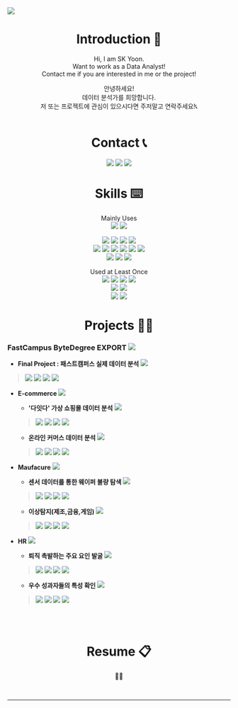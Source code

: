 
<!-- 헤더 -->
<img src="https://capsule-render.vercel.app/api?type=rect&height=300&color=gradient&text=Welcome!&textBg=false&animation=fadeIn&desc=SK.Yoon's%20GitHub&fontSize=100&descAlignY=25" />

<div align=center>


<!--소개-->
# **Introduction :raised_hands:**
Hi, I am SK Yoon.   
Want to work as a Data Analyst!   
Contact me if you are interested in me or the project!   

안녕하세요!   
데이터 분석가를 희망합니다.   
저 또는 프로젝트에 관심이 있으시다면 주저말고 연락주세요!📞<br/><br/>

<!--소개-->
# **Contact 📞**
<a href="mailto:skyoon7899@gmail.com" target="_blank"><img src="https://img.shields.io/badge/Gmail-EA4335?style=flat&logo=gmail&logoColor=white"/></a>
<a href="http://bit.ly/skyoon7899k" target="_blank"><img src="https://img.shields.io/badge/Notion-000000?style=flat&logo=notion&logoColor=white"/></a>
<a href="https://www.linkedin.com/in/skyoon7899" target="_blank"><img src="https://img.shields.io/badge/LinkedIn-0A66C2?style=flat&logo=linkedin&logoColor=white"/></a>
<br/>

<!--스킬-->
 # **Skills :keyboard:**
 Mainly Uses   
<img src="https://img.shields.io/badge/Python-3776AB?style=flat&logo=python&logoColor=white"/>
<img src="https://img.shields.io/badge/MySQL-4479A1?style=flat&logo=mysql&logoColor=white"/>
<br/>


<img src="https://img.shields.io/badge/numpy-013243?style=flat&logo=numpy&logoColor=white"/>
<img src="https://img.shields.io/badge/Pandas-150458?style=flat&logo=pandas&logoColor=white"/>
<img src="https://img.shields.io/badge/Scikitlearn-F7931E?style=flat&logo=scikitlearn&logoColor=white"/>
<img src="https://img.shields.io/badge/Streamlit-FF4B4B?style=flat&logo=streamlit&logoColor=white"/>
<br/>


<img src="https://img.shields.io/badge/VisualStudioCode-007ACC?style=flat&logo=visualstudiocode&logoColor=white"/>
<img src="https://img.shields.io/badge/Jupyter-F37626?style=flat&logo=jupyter&logoColor=white"/>
<img src="https://img.shields.io/badge/GoogleColab-F9AB00?style=flat&logo=googlecolab&logoColor=white"/>
<img src="https://img.shields.io/badge/DBeaver-382923?style=flat&logo=dbeaver&logoColor=white"/>
<img src="https://img.shields.io/badge/GitHub-181717?style=flat&logo=github&logoColor=white"/>
<img src="https://img.shields.io/badge/Slack-4A154B?style=flat&logo=slack&logoColor=white"/>
<br/>


<img src="https://img.shields.io/badge/MicrosoftExcel-217346?style=flat&logo=microsoftexcel&logoColor=white"/>
<img src="https://img.shields.io/badge/MicrosoftPowerPoint-B7472A?style=flat&logo=microsoftpowerpoint&logoColor=white"/>
<img src="https://img.shields.io/badge/Tableau-E97627?style=flat&logo=tableau&logoColor=white"/>
<br/>

Used at Least Once   
<img src="https://img.shields.io/badge/c-A8B9CC?style=flat&logo=c&logoColor=white"/>
<img src="https://img.shields.io/badge/Oracle-F80000?style=flat&logo=oracle&logoColor=white"/>
<img src="https://img.shields.io/badge/Markdown-000000?style=flat&logo=markdown&logoColor=white"/>
<img src="https://img.shields.io/badge/Git-F05032?style=flat&logo=git&logoColor=white"/>
<br/>
<img src="https://img.shields.io/badge/Pytorch-EE4C2C?style=flat&logo=pytorch&logoColor=white"/>
<img src="https://img.shields.io/badge/Tensorflow-FF6F00?style=flat&logo=tensorflow&logoColor=white"/>
<br/>
<img src="https://img.shields.io/badge/Anaconda-44A833?style=flat&logo=anaconda&logoColor=white"/>
<img src="https://img.shields.io/badge/Docker-2496ED?style=flat&logo=docker&logoColor=white"/>
<br/>



<!--프로젝트-->
 # **Projects 🧑‍💻**
</div>

### **FastCampus ByteDegree EXPORT** <a href="https://github.com/SKYoooon/EXPORT/tree/main" target="_blank"><img src="https://img.shields.io/badge/Link"/></a>


- **Final Project : 패스트캠퍼스 실제 데이터 분석** <a href="https://github.com/SKYoooon/EXPORT/tree/main/Final" target="_blank"><img src="https://img.shields.io/badge/Link"/></a>   
><img src="https://img.shields.io/badge/Python-3776AB?style=flat&logo=python&logoColor=white"/>
><img src="https://img.shields.io/badge/MySQL-4479A1?style=flat&logo=mysql&logoColor=white"/>
><img src="https://img.shields.io/badge/MicrosoftExcel-217346?style=flat&logo=microsoftexcel&logoColor=white"/>
><img src="https://img.shields.io/badge/Tableau-E97627?style=flat&logo=tableau&logoColor=white"/>


- **E-commerce** <a href="https://github.com/SKYoooon/EXPORT/tree/main/Ecommerce" target="_blank"><img src="https://img.shields.io/badge/Link"/></a>

    - **'다잇다' 가상 쇼핑몰 데이터 분석** <a href="https://github.com/SKYoooon/EXPORT/tree/main/Ecommerce/Task2" target="_blank"><img src="https://img.shields.io/badge/Link"/></a>
    ><img src="https://img.shields.io/badge/Python-3776AB?style=flat&logo=python&logoColor=white"/>
    ><img src="https://img.shields.io/badge/MySQL-4479A1?style=flat&logo=mysql&logoColor=white"/>
    ><img src="https://img.shields.io/badge/MicrosoftExcel-217346?style=flat&logo=microsoftexcel&logoColor=white"/>
    ><img src="https://img.shields.io/badge/Tableau-E97627?style=flat&logo=tableau&logoColor=white"/>
    >
    - **온라인 커머스 데이터 분석** <a href="https://github.com/SKYoooon/EXPORT/tree/main/Ecommerce/Task1" target="_blank"><img src="https://img.shields.io/badge/Link"/></a>
    ><img src="https://img.shields.io/badge/Python-3776AB?style=flat&logo=python&logoColor=white"/>
    ><img src="https://img.shields.io/badge/MySQL-4479A1?style=flat&logo=mysql&logoColor=white"/>
    ><img src="https://img.shields.io/badge/MicrosoftExcel-217346?style=flat&logo=microsoftexcel&logoColor=white"/>
    ><img src="https://img.shields.io/badge/Tableau-E97627?style=flat&logo=tableau&logoColor=white"/>


- **Maufacure** <a href="https://github.com/SKYoooon/EXPORT/tree/main/Manufacture" target="_blank"><img src="https://img.shields.io/badge/Link"/></a>

    - **센서 데이터를 통한 웨이퍼 불량 탐색** <a href="https://github.com/SKYoooon/EXPORT/tree/main/Manufacture/Task2" target="_blank"><img src="https://img.shields.io/badge/Link"/></a>
    ><img src="https://img.shields.io/badge/Python-3776AB?style=flat&logo=python&logoColor=white"/>
    ><img src="https://img.shields.io/badge/MySQL-4479A1?style=flat&logo=mysql&logoColor=white"/>
    ><img src="https://img.shields.io/badge/MicrosoftExcel-217346?style=flat&logo=microsoftexcel&logoColor=white"/>
    ><img src="https://img.shields.io/badge/Tableau-E97627?style=flat&logo=tableau&logoColor=white"/>
    >
    - **이상탐지(제조,금융,게임)** <a href="https://github.com/SKYoooon/EXPORT/tree/main/Manufacture/Task1" target="_blank"><img src="https://img.shields.io/badge/Link"/></a>
    ><img src="https://img.shields.io/badge/Python-3776AB?style=flat&logo=python&logoColor=white"/>
    ><img src="https://img.shields.io/badge/MySQL-4479A1?style=flat&logo=mysql&logoColor=white"/>
    ><img src="https://img.shields.io/badge/MicrosoftExcel-217346?style=flat&logo=microsoftexcel&logoColor=white"/>
    ><img src="https://img.shields.io/badge/Tableau-E97627?style=flat&logo=tableau&logoColor=white"/>


- **HR** <a href="https://github.com/SKYoooon/EXPORT/tree/main/HR" target="_blank"><img src="https://img.shields.io/badge/Link"/></a>

    - **퇴직 촉발하는 주요 요인 발굴** <a href="https://github.com/SKYoooon/EXPORT/tree/main/HR/Task2" target="_blank"><img src="https://img.shields.io/badge/Link"/></a>
    ><img src="https://img.shields.io/badge/Python-3776AB?style=flat&logo=python&logoColor=white"/>
    ><img src="https://img.shields.io/badge/MySQL-4479A1?style=flat&logo=mysql&logoColor=white"/>
    ><img src="https://img.shields.io/badge/MicrosoftExcel-217346?style=flat&logo=microsoftexcel&logoColor=white"/>
    ><img src="https://img.shields.io/badge/Tableau-E97627?style=flat&logo=tableau&logoColor=white"/>
    >
    - **우수 성과자들의 특성 확인** <a href="https://github.com/SKYoooon/EXPORT/tree/main/HR/Task1" target="_blank"><img src="https://img.shields.io/badge/Link"/></a>
    ><img src="https://img.shields.io/badge/Python-3776AB?style=flat&logo=python&logoColor=white"/>
    ><img src="https://img.shields.io/badge/MySQL-4479A1?style=flat&logo=mysql&logoColor=white"/>
    ><img src="https://img.shields.io/badge/MicrosoftExcel-217346?style=flat&logo=microsoftexcel&logoColor=white"/>
    ><img src="https://img.shields.io/badge/Tableau-E97627?style=flat&logo=tableau&logoColor=white"/>



<br />

<br/>




<div align=center>

<!--이력서-->
 # **Resume 📋**
 **👷🚧**



<br/>

---
</div>

